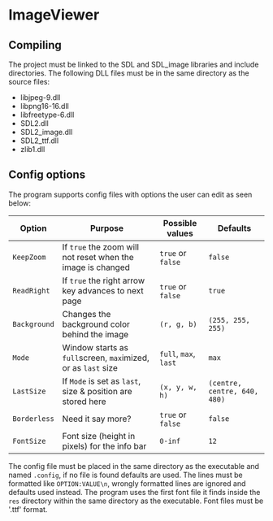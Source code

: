 # ImageViewer

## Compiling
The project must be linked to the SDL and SDL_image libraries and include directories. 
The following DLL files must be in the same directory as the source files:
* libjpeg-9.dll
* libpng16-16.dll
* libfreetype-6.dll
* SDL2.dll
* SDL2_image.dll
* SDL2_ttf.dll
* zlib1.dll

## Config options
The program supports config files with options the user can edit as seen below:

Option      | Purpose                                                       | Possible values       | Defaults
------------|---------------------------------------------------------------|-----------------------|-----------------------
`KeepZoom`  | If `true` the zoom will not reset when the image is changed   | `true` or `false`     | `false`
`ReadRight` | If `true` the right arrow key advances to next page           | `true` or `false`     | `true`
`Background`| Changes the background color behind the image                 | `(r, g, b)`           | `(255, 255, 255)`
`Mode`      | Window starts as `full`screen, `max`imized, or as `last` size | `full`, `max`, `last` | `max`
`LastSize`  | If `Mode` is set as `last`, size & position are stored here   | `(x, y, w, h)`        | `(centre, centre, 640, 480)`
`Borderless`| Need it say more?                                             | `true` or `false`     | `false`
`FontSize`  | Font size (height in pixels) for the info bar                 | `0-inf`               | `12`

The config file must be placed in the same directory as the executable and named `.config`, if no file is found defaults are used.
The lines must be formatted like `OPTION:VALUE\n`, wrongly formatted lines are ignored and defaults used instead.
The program uses the first font file it finds inside the `res` directory within the same directory as the executable. Font files must be '.ttf' format.